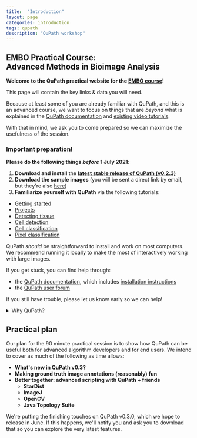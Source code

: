 ```yaml
---
title:  "Introduction"
layout: page
categories: introduction
tags: qupath
description: "QuPath workshop"
---
```


## EMBO Practical Course:<br/> Advanced Methods in Bioimage Analysis

**Welcome to the QuPath practical website for the [EMBO course](https://www.embl.de/training/events/2021/BIA21-01/programme/)!**

This page will contain the key links & data you will need.

Because at least some of you are already familiar with QuPath, and this is an advanced course, we want to focus on things that are *beyond* what is explained in the [QuPath documentation](https://qupath.readthedocs.io/) and [existing video tutorials](http://youtube.com/c/qupath).

With that in mind, we ask you to come prepared so we can maximize the usefulness of the session.

<div class="warning" markdown="block">

### Important preparation!

**Please do the following things _before_ 1 July 2021**:

1. **Download and install** the [**latest stable release of QuPath (v0.2.3)**](https://github.com/qupath/qupath/releases/)
2. **Download the sample images** (you will be sent a direct link by email, but they're also [here](https://qupath.readthedocs.io/en/0.2/docs/intro/acknowledgements.html))
3. **Familiarize yourself with QuPath** via the following tutorials:
  * [Getting started](https://qupath.readthedocs.io/en/0.2/docs/starting/index.html#getting-started)
  * [Projects](https://qupath.readthedocs.io/en/0.2/docs/tutorials/projects.html)
  * [Detecting tissue](https://qupath.readthedocs.io/en/0.2/docs/tutorials/thresholding.html)
  * [Cell detection](https://qupath.readthedocs.io/en/0.2/docs/tutorials/cell_detection.html)
  * [Cell classification](https://qupath.readthedocs.io/en/0.2/docs/tutorials/cell_classification.html)
  * [Pixel classification](https://qupath.readthedocs.io/en/0.2/docs/tutorials/pixel_classification.html)

</div>

QuPath *should* be straightforward to install and work on most computers.
We recommend running it locally to make the most of interactively working with large images.

If you get stuck, you can find help through:

* the [QuPath documentation](https://qupath.readthedocs.io), which includes [installation instructions](https://qupath.readthedocs.io/en/latest/docs/intro/installation.html)
* the [QuPath user forum](https://forum.image.sc/tag/qupath)

If you still have trouble, please let us know early so we can help!

<details markdown="1" class="gifview">
<summary>Why QuPath?</summary>
<br/>
One reason to use QuPath is that it can handle *whole slide images*: intimidating large, high-resolution 2D images, usually of complex tissue sections.

However, QuPath isn't *just* for whole slide images, and there are lots of other applications where it can help.

![Looking at a whole slide image]({{site.baseurl}}/assets/images/gifs/eyes.gif){: .shadow-image .max-width-90}
</details>

## Practical plan

Our plan for the 90 minute practical session is to show how QuPath can be useful both for advanced algorithm developers and for end users.
We intend to cover as much of the following as time allows:

* **What's new in QuPath v0.3?**
* **Making ground truth image annotations (reasonably) fun**
* **Better together: advanced scripting with QuPath + friends**
  * **StarDist**
  * **ImageJ**
  * **OpenCV**
  * **Java Topology Suite**

We're putting the finishing touches on QuPath v0.3.0, which we hope to release in June.
If this happens, we'll notify you and ask you to download that so you can explore the very latest features.
